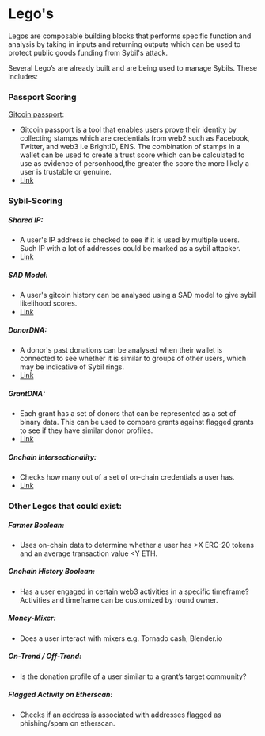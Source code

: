 # Lego's 

Legos are composable building blocks that performs specific function and analysis by taking in inputs and returning outputs which can be used to protect public goods funding from Sybil's attack.

Several Lego’s are already built and are being used to manage Sybils. These includes:

### Passport Scoring 
[Gitcoin passport](https://passport.gitcoin.co/):
- Gitcoin passport is a tool that enables users prove their identity by collecting stamps which are credentials from web2 such as Facebook, Twitter, and web3 i.e BrightID, ENS. 
The combination of stamps in a wallet can be used to create a trust score which can be calculated to use as evidence of personhood,the greater the score the more likely a user is trustable or genuine.
- [Link](https://github.com/gitcoinco/passport-scorer)


### Sybil-Scoring 
##### Shared IP:
- A user's IP address is checked to see if it is used by multiple users. Such IP with a lot of addresses could be marked as a sybil attacker.
- [Link]()

##### SAD Model:
- A user's gitcoin history can be analysed using a SAD model to give sybil likelihood scores.
- [Link]()

##### DonorDNA:
- A donor's past donations can be analysed when their wallet is connected to see whether it is similar to groups of other users, which may be indicative of Sybil rings.
- [Link]()

##### GrantDNA: 
- Each grant has a set of donors that can be represented as a set of binary data. This can be used to compare grants against flagged grants to see if they have similar donor profiles.
- [Link]()

##### Onchain Intersectionality: 
- Checks how many out of a set of on-chain credentials a user has.
- [Link]()


### Other Legos that could exist:

##### Farmer Boolean:
- Uses on-chain data to determine whether a user has >X ERC-20 tokens and an average transaction value <Y ETH.
                                                                                                          
##### Onchain History Boolean:
- Has a user engaged in certain web3 activities in a specific timeframe? Activities and timeframe can be customized by round owner.
                                                                                                          
##### Money-Mixer: 
- Does a user interact with mixers e.g. Tornado cash, Blender.io 

##### On-Trend / Off-Trend:
- Is the donation profile of a user similar to a grant’s target community?
                                                                                                          
##### Flagged Activity on Etherscan: 
- Checks if an address is associated with addresses flagged as phishing/spam on etherscan.


